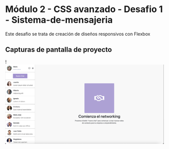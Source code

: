 # Módulo 2 - CSS avanzado - Desafio 1 - Sistema-de-mensajeria

Este desafio se trata de creación de diseños responsivos con Flexbox

## Capturas de pantalla de proyecto

!![Descripción de la imagen](assets/img/screen.png)
